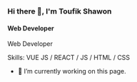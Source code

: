 ### Hi there 👋, I'm Toufik Shawon
#### Web Developer
Web Developer


Skills: VUE JS / REACT / JS / HTML / CSS

- 🔭 I’m currently working on this page. 





